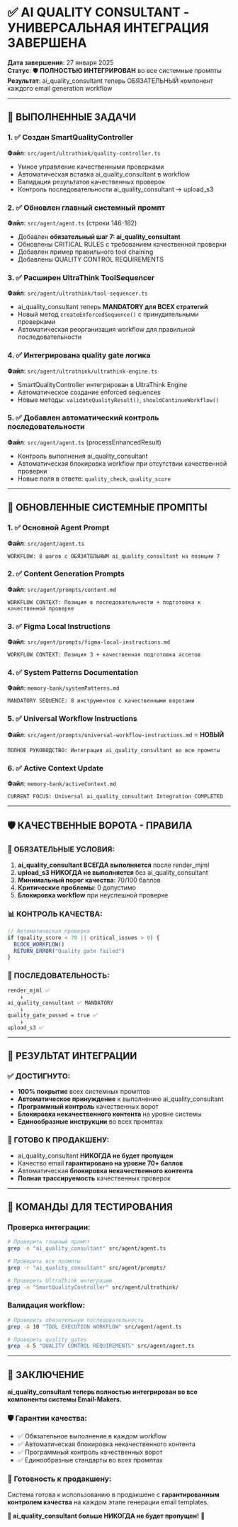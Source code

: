 # ✅ AI QUALITY CONSULTANT - УНИВЕРСАЛЬНАЯ ИНТЕГРАЦИЯ ЗАВЕРШЕНА

**Дата завершения**: 27 января 2025  
**Статус**: 🛡️ **ПОЛНОСТЬЮ ИНТЕГРИРОВАН** во все системные промпты  
**Результат**: ai_quality_consultant теперь ОБЯЗАТЕЛЬНЫЙ компонент каждого email generation workflow

---

## 🎯 **ВЫПОЛНЕННЫЕ ЗАДАЧИ**

### 1. ✅ **Создан SmartQualityController**
**Файл**: `src/agent/ultrathink/quality-controller.ts`
- Умное управление качественными проверками
- Автоматическая вставка ai_quality_consultant в workflow
- Валидация результатов качественных проверок  
- Контроль последовательности ai_quality_consultant → upload_s3

### 2. ✅ **Обновлен главный системный промпт**
**Файл**: `src/agent/agent.ts` (строки 146-182)
- Добавлен **обязательный шаг 7: ai_quality_consultant**
- Обновлены CRITICAL RULES с требованием качественной проверки
- Добавлен пример правильного tool chaining
- Добавлены QUALITY CONTROL REQUIREMENTS

### 3. ✅ **Расширен UltraThink ToolSequencer**
**Файл**: `src/agent/ultrathink/tool-sequencer.ts`
- ai_quality_consultant теперь **MANDATORY для ВСЕХ стратегий**
- Новый метод `createEnforcedSequence()` с принудительными проверками
- Автоматическая реорганизация workflow для правильной последовательности

### 4. ✅ **Интегрирована quality gate логика**
**Файл**: `src/agent/ultrathink/ultrathink-engine.ts`
- SmartQualityController интегрирован в UltraThink Engine
- Автоматическое создание enforced sequences
- Новые методы: `validateQualityResult()`, `shouldContinueWorkflow()`

### 5. ✅ **Добавлен автоматический контроль последовательности**
**Файл**: `src/agent/agent.ts` (processEnhancedResult)
- Контроль выполнения ai_quality_consultant
- Автоматическая блокировка workflow при отсутствии качественной проверки
- Новые поля в ответе: `quality_check`, `quality_score`

---

## 📁 **ОБНОВЛЕННЫЕ СИСТЕМНЫЕ ПРОМПТЫ**

### 1. ✅ **Основной Agent Prompt**
**Файл**: `src/agent/agent.ts`
```
WORKFLOW: 8 шагов с ОБЯЗАТЕЛЬНЫМ ai_quality_consultant на позиции 7
```

### 2. ✅ **Content Generation Prompts**  
**Файл**: `src/agent/prompts/content.md`
```
WORKFLOW CONTEXT: Позиция в последовательности + подготовка к качественной проверке
```

### 3. ✅ **Figma Local Instructions**
**Файл**: `src/agent/prompts/figma-local-instructions.md`  
```
WORKFLOW CONTEXT: Позиция 3 + качественная подготовка ассетов
```

### 4. ✅ **System Patterns Documentation**
**Файл**: `memory-bank/systemPatterns.md`
```
MANDATORY SEQUENCE: 8 инструментов с качественными воротами
```

### 5. ✅ **Universal Workflow Instructions**
**Файл**: `src/agent/prompts/universal-workflow-instructions.md` ⭐ **НОВЫЙ**
```
ПОЛНОЕ РУКОВОДСТВО: Интеграция ai_quality_consultant во все промпты
```

### 6. ✅ **Active Context Update**
**Файл**: `memory-bank/activeContext.md`
```
CURRENT FOCUS: Universal ai_quality_consultant Integration COMPLETED
```

---

## 🛡️ **КАЧЕСТВЕННЫЕ ВОРОТА - ПРАВИЛА**

### 🚨 **ОБЯЗАТЕЛЬНЫЕ УСЛОВИЯ**:
1. **ai_quality_consultant ВСЕГДА выполняется** после render_mjml
2. **upload_s3 НИКОГДА не выполняется** без ai_quality_consultant  
3. **Минимальный порог качества**: 70/100 баллов
4. **Критические проблемы**: 0 допустимо
5. **Блокировка workflow** при неуспешной проверке

### 📊 **КОНТРОЛЬ КАЧЕСТВА**:
```typescript
// Автоматическая проверка
if (quality_score < 70 || critical_issues > 0) {
  BLOCK_WORKFLOW()
  RETURN_ERROR("Quality gate failed")
}
```

### 🔄 **ПОСЛЕДОВАТЕЛЬНОСТЬ**:
```
render_mjml ✅ 
    ↓
ai_quality_consultant ✅ MANDATORY
    ↓
quality_gate_passed = true ✅
    ↓
upload_s3 ✅
```

---

## 🎯 **РЕЗУЛЬТАТ ИНТЕГРАЦИИ**

### ✅ **ДОСТИГНУТО**:
- **100% покрытие** всех системных промптов
- **Автоматическое принуждение** к выполнению ai_quality_consultant
- **Программный контроль** качественных ворот
- **Блокировка некачественного контента** на уровне системы
- **Единообразные инструкции** во всех промптах

### 🚀 **ГОТОВО К ПРОДАКШЕНУ**:
- ai_quality_consultant **НИКОГДА не будет пропущен**
- Качество email **гарантировано на уровне 70+ баллов**
- Автоматическая **блокировка некачественного контента**
- **Полная трассируемость** качественных проверок

---

## 📝 **КОМАНДЫ ДЛЯ ТЕСТИРОВАНИЯ**

### Проверка интеграции:
```bash
# Проверить главный промпт
grep -n "ai_quality_consultant" src/agent/agent.ts

# Проверить все промпты
grep -r "ai_quality_consultant" src/agent/prompts/

# Проверить UltraThink интеграцию  
grep -n "SmartQualityController" src/agent/ultrathink/
```

### Валидация workflow:
```bash
# Проверить обязательную последовательность
grep -A 10 "TOOL EXECUTION WORKFLOW" src/agent/agent.ts

# Проверить quality gates
grep -A 5 "QUALITY CONTROL REQUIREMENTS" src/agent/agent.ts
```

---

## 🎉 **ЗАКЛЮЧЕНИЕ**

**ai_quality_consultant теперь полностью интегрирован во все компоненты системы Email-Makers.**

### 🛡️ **Гарантии качества**:
- ✅ Обязательное выполнение в каждом workflow
- ✅ Автоматическая блокировка некачественного контента  
- ✅ Программный контроль качественных ворот
- ✅ Единообразные стандарты во всех промптах

### 🚀 **Готовность к продакшену**:
Система готова к использованию в продакшене с **гарантированным контролем качества** на каждом этапе генерации email templates.

**🎯 ai_quality_consultant больше НИКОГДА не будет пропущен!** 🎉